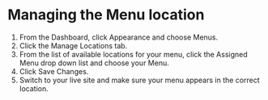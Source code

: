 # Managing the Menu location

1. From the Dashboard, click Appearance and choose Menus.
2. Click the Manage Locations tab.
3. From the list of available locations for your menu, click the Assigned Menu drop down list and choose your Menu.
4. Click Save Changes.
5. Switch to your live site and make sure your menu appears in the correct location.

